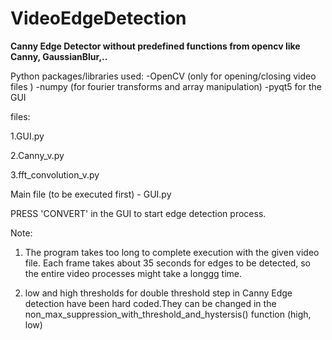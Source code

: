 # VideoEdgeDetection

**Canny Edge Detector without predefined functions from opencv like Canny, GaussianBlur,..**

Python packages/libraries used:
-OpenCV (only for opening/closing video files )
-numpy (for fourier transforms and array manipulation)
-pyqt5 for the GUI


files:

1.GUI.py

2.Canny_v.py

3.fft_convolution_v.py


Main file (to be executed first) - GUI.py

PRESS 'CONVERT' in the GUI to start edge detection process.

Note: 

1. The program takes too long to complete execution with the given video file. Each frame takes about 
35 seconds for edges to be detected, so the entire video processes might take a longgg time.

2. low and high thresholds for double threshold step in Canny Edge detection have been hard coded.They can be 
changed in the non_max_suppression_with_threshold_and_hystersis() function (high, low)
